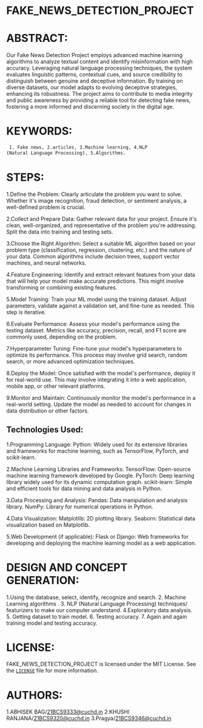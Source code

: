 # FAKE_NEWS_DETECTION_PROJECT

# ABSTRACT:
Our Fake News Detection Project employs advanced machine learning algorithms to analyze textual content and identify misinformation with high accuracy. Leveraging natural language processing techniques, the system evaluates linguistic patterns, contextual cues, and source credibility to distinguish between genuine and deceptive information. By training on diverse datasets, our model adapts to evolving deceptive strategies, enhancing its robustness. The project aims to contribute to media integrity and public awareness by providing a reliable tool for detecting fake news, fostering a more informed and discerning society in the digital age.

# KEYWORDS:
```bash
 1. Fake news, 2.articles, 3.Machine learning, 4.NLP 
(Natural Language Processing), 5.Algorithms.
```
# STEPS:

1.Define the Problem:
  Clearly articulate the problem you want to solve. Whether it's image recognition, fraud detection, or sentiment analysis, a well-defined problem is crucial.

2.Collect and Prepare Data:
  Gather relevant data for your project. Ensure it's clean, well-organized, and representative of the problem you're addressing. Split the data into training and testing 
  sets.

3.Choose the Right Algorithm:
  Select a suitable ML algorithm based on your problem type (classification, regression, clustering, etc.) and the nature of your data. Common algorithms include decision 
  trees, support vector machines, and neural networks.

4.Feature Engineering:
  Identify and extract relevant features from your data that will help your model make accurate predictions. This might involve transforming or combining existing features.

5.Model Training:
  Train your ML model using the training dataset. Adjust parameters, validate against a validation set, and fine-tune as needed. This step is iterative.

6.Evaluate Performance:
  Assess your model's performance using the testing dataset. Metrics like accuracy, precision, recall, and F1 score are commonly used, depending on the problem.

7.Hyperparameter Tuning:
  Fine-tune your model's hyperparameters to optimize its performance. This process may involve grid search, random search, or more advanced optimization techniques.

8.Deploy the Model:
  Once satisfied with the model's performance, deploy it for real-world use. This may involve integrating it into a web application, mobile app, or other relevant platforms.

9.Monitor and Maintain:
  Continuously monitor the model's performance in a real-world setting. Update the model as needed to account for changes in data distribution or other factors.
 

## Technologies Used:
 1.Programming Language:
   Python: Widely used for its extensive libraries and frameworks for machine learning, such as TensorFlow, PyTorch, and scikit-learn.

 2.Machine Learning Libraries and Frameworks:
   TensorFlow: Open-source machine learning framework developed by Google.
   PyTorch: Deep learning library widely used for its dynamic computation graph.
   scikit-learn: Simple and efficient tools for data mining and data analysis in Python.

 3.Data Processing and Analysis:
   Pandas: Data manipulation and analysis library.
   NumPy: Library for numerical operations in Python.

 4.Data Visualization:
   Matplotlib: 2D plotting library.
   Seaborn: Statistical data visualization based on Matplotlib.

 5.Web Development (if applicable):
   Flask or Django: Web frameworks for developing and deploying the machine learning model as a web application.

 # DESIGN AND CONCEPT GENERATION:
 
  1.Using the database, select, identify, recognize and search.
2. Machine Learning algorithms .
3. NLP (Natural Language Processing) techniques/ featurizers 
  to make our computer understand.
4.Exploratory data analysis.
5. Getting dataset to train model.
6. Testing accuracy.
7. Again and again training model and testing accuracy.

# LICENSE:
 FAKE_NEWS_DETECTION_PROJECT is licensed under the MIT License. See the [`LICENSE`](LICENSE) file for more information.

# AUTHORS:
1.ABHISEK BAG/21BCS9333@cuchd.in
2.KHUSHI RANJANA/21BCS9320@cuchd.in
3.Pragya/21BCS9346@cuchd.in

 

